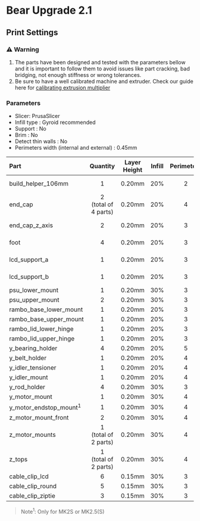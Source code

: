 # Bear Upgrade 2.1


## Print Settings


### :warning: Warning

1. The parts have been designed and tested with the parameters bellow and it is important to follow them to avoid issues like part cracking, bad bridging, not enough stiffness or wrong tolerances.
1. Be sure to have a well calibrated machine and extruder. Check our guide here for [calibrating extrusion multiplier](https://guides.bear-lab.com/Guide/Extrusion+multiplier+and+filament+diameter/8?lang=en)


### Parameters

* Slicer: PrusaSlicer
* Infill type : Gyroid recommended
* Support : No
* Brim : No
* Detect thin walls : No
* Perimeters width (internal and external) : 0.45mm


| Part | Quantity | Layer Height | Infill | Perimeters | Top/Bottom Layers | Filament type |
|:----|:----:|:----:|:----:|:----:|:----:|:----:|
| build_helper_106mm     | 1 | 0.20mm | 20% | 2 | 5 | PLA or PETG |
| end_cap                | 2<br/>(total of 4 parts) | 0.20mm | 20% | 4 | 5 | PLA or PETG |
| end_cap_z_axis         | 2 | 0.20mm | 20% | 3 | 5 | PLA or PETG |
| foot                   | 4 | 0.20mm | 20% | 3 | 5 | PLA or PETG |
| lcd_support_a          | 1 | 0.20mm | 20% | 3 | 5 | PLA or PETG |
| lcd_support_b          | 1 | 0.20mm | 20% | 3 | 5 | PLA or PETG |
| psu_lower_mount        | 1 | 0.20mm | 30% | 3 | 5 | PETG |
| psu_upper_mount        | 2 | 0.20mm | 30% | 3 | 5 | PETG |
| rambo_base_lower_mount | 1 | 0.20mm | 20% | 3 | 5 | PETG |
| rambo_base_upper_mount | 1 | 0.20mm | 20% | 3 | 5 | PETG |
| rambo_lid_lower_hinge  | 1 | 0.20mm | 20% | 3 | 5 | PETG |
| rambo_lid_upper_hinge  | 1 | 0.20mm | 20% | 3 | 5 | PETG |
| y_bearing_holder       | 4 | 0.20mm | 20% | 5 | 5 | PETG |
| y_belt_holder          | 1 | 0.20mm | 20% | 4 | 5 | PETG |
| y_idler_tensioner      | 1 | 0.20mm | 20% | 4 | 5 | PETG |
| y_idler_mount          | 1 | 0.20mm | 20% | 4 | 5 | PETG |
| y_rod_holder           | 4 | 0.20mm | 30% | 3 | 5 | PETG |
| y_motor_mount          | 1 | 0.20mm | 30% | 4 | 5 | PETG |
| y_motor_endstop_mount<sup>1</sup>  | 1 | 0.20mm | 30% | 4 | 5 | PETG |
| z_motor_mount_front    | 2 | 0.20mm | 30% | 4 | 5 | PETG |
| z_motor_mounts         | 1<br/>(total of 2 parts) | 0.20mm | 30% | 4 | 5 | PETG |
| z_tops                 | 1<br/>(total of 2 parts) | 0.20mm | 30% | 4 | 5 | PETG |
| cable_clip_lcd         | 6 | 0.15mm | 30% | 3 | 5 | PETG |
| cable_clip_round       | 5 | 0.15mm | 30% | 3 | 5 | PETG |
| cable_clip_ziptie      | 3 | 0.15mm | 30% | 3 | 5 | PETG |

> Note<sup>1</sup>: Only for MK2S or MK2.5(S)
